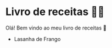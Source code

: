 # Livro de receitas :woman_cook:

Olá! Bem vindo ao meu livro de receitas :wave:

- Lasanha de Frango